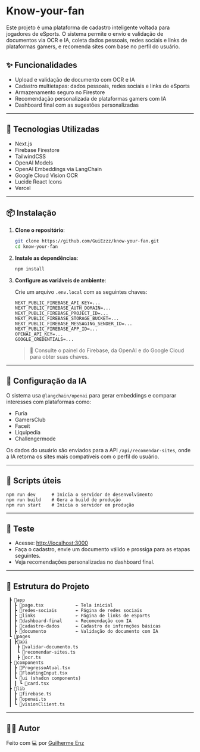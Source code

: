 # Know-your-fan

Este projeto é uma plataforma de cadastro inteligente voltada para jogadores de eSports. O sistema permite o envio e validação de documentos via OCR e IA, coleta dados pessoais, redes sociais e links de plataformas gamers, e recomenda sites com base no perfil do usuário.

## ✨ Funcionalidades

- Upload e validação de documento com OCR e IA  
- Cadastro multietapas: dados pessoais, redes sociais e links de eSports  
- Armazenamento seguro no Firestore  
- Recomendação personalizada de plataformas gamers com IA  
- Dashboard final com as sugestões personalizadas  

---

## 🚀 Tecnologias Utilizadas

- Next.js  
- Firebase Firestore  
- TailwindCSS  
- OpenAI Models
- OpenAI Embeddings via LangChain  
- Google Cloud Vision OCR
- Lucide React Icons  
- Vercel

---

## 📦 Instalação

1. **Clone o repositório**:  
   ```bash
   git clone https://github.com/GuiEzzz/know-your-fan.git
   cd know-your-fan
   ```

2. **Instale as dependências**:  
   ```bash
   npm install
   ```

3. **Configure as variáveis de ambiente**:  

   Crie um arquivo `.env.local` com as seguintes chaves:

   ```env
   NEXT_PUBLIC_FIREBASE_API_KEY=...
   NEXT_PUBLIC_FIREBASE_AUTH_DOMAIN=...
   NEXT_PUBLIC_FIREBASE_PROJECT_ID=...
   NEXT_PUBLIC_FIREBASE_STORAGE_BUCKET=...
   NEXT_PUBLIC_FIREBASE_MESSAGING_SENDER_ID=...
   NEXT_PUBLIC_FIREBASE_APP_ID=...
   OPENAI_API_KEY=...
   GOOGLE_CREDENTIALS=...
   ```

   > 🔐 Consulte o painel do Firebase, da OpenAI e do Google Cloud para obter suas chaves.

---

## 🧠 Configuração da IA

O sistema usa `@langchain/openai` para gerar embeddings e comparar interesses com plataformas como:  
- Furia
- GamersClub  
- Faceit  
- Liquipedia  
- Challengermode  

Os dados do usuário são enviados para a API `/api/recomendar-sites`, onde a IA retorna os sites mais compatíveis com o perfil do usuário.

---

## 🔄 Scripts úteis

```ba
npm run dev      # Inicia o servidor de desenvolvimento
npm run build    # Gera a build de produção
npm run start    # Inicia o servidor em produção
```

---

## 🧪 Teste

- Acesse: [http://localhost:3000](http://localhost:3000)  
- Faça o cadastro, envie um documento válido e prossiga para as etapas seguintes.  
- Veja recomendações personalizadas no dashboard final.

---

## 📁 Estrutura do Projeto

```📦 src
 ┣ 📂app
 ┃ ┣ 📜page.tsx            ← Tela inicial
 ┃ ┣ 📂redes-sociais       ← Página de redes sociais
 ┃ ┣ 📂links               ← Página de links de eSports
 ┃ ┣ 📂dashboard-final     ← Recomendação com IA
 ┃ ┣ 📂cadastro-dados      ← Cadastro de informções básicas
 ┃ ┣ 📂documento           ← Validação do documento com IA
 ┗ 📂pages
 ┃ ┣📂api
 ┃  ┣ 📜validar-documento.ts
 ┃  ┗ 📜recomendar-sites.ts
 ┃  ┣ 📜ocr.ts
 ┣ 📂components
 ┃ ┣ 📜ProgressoAtual.tsx
 ┃ ┣ 📜FloatingInput.tsx
 ┃ ┗ 📂ui (shadcn components)
 ┃ ┃ ┗ 📜card.tsx
 ┣ 📂lib
 ┃ ┣ 📜firebase.ts
 ┃ ┣ 📜openai.ts
 ┃ ┗ 📜visionCliient.ts
```

---

## 🧑‍💻 Autor

Feito com 💻 por [Guilherme Enz](https://github.com/GuiEzzz)
